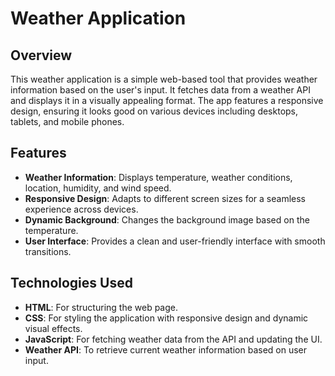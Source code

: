 # Weather Application

## Overview

This weather application is a simple web-based tool that provides weather information based on the user's input. It fetches data from a weather API and displays it in a visually appealing format. The app features a responsive design, ensuring it looks good on various devices including desktops, tablets, and mobile phones.

## Features

- **Weather Information**: Displays temperature, weather conditions, location, humidity, and wind speed.
- **Responsive Design**: Adapts to different screen sizes for a seamless experience across devices.
- **Dynamic Background**: Changes the background image based on the temperature.
- **User Interface**: Provides a clean and user-friendly interface with smooth transitions.

## Technologies Used

- **HTML**: For structuring the web page.
- **CSS**: For styling the application with responsive design and dynamic visual effects.
- **JavaScript**: For fetching weather data from the API and updating the UI.
- **Weather API**: To retrieve current weather information based on user input.
